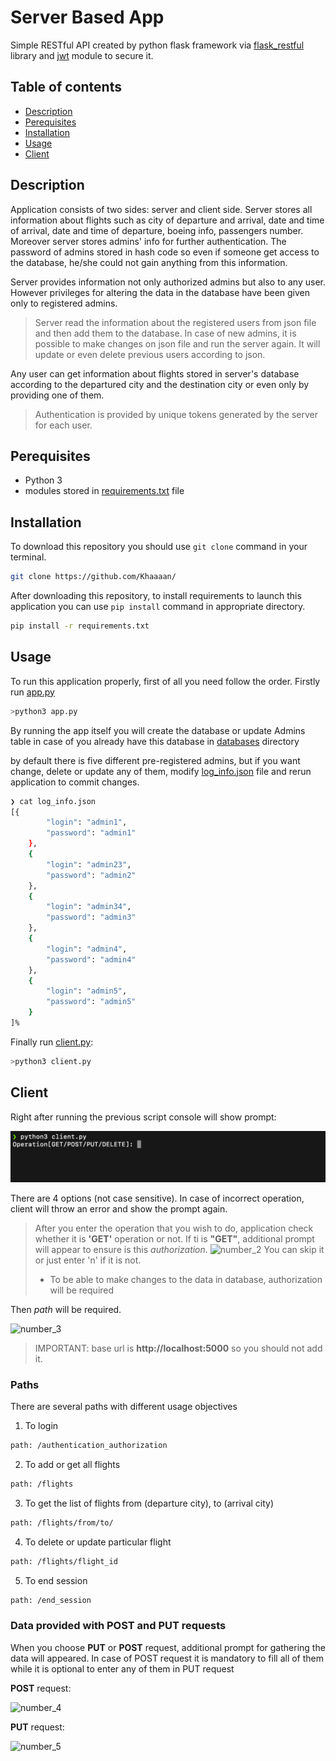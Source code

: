 # Server Based App
Simple  RESTful API created by python flask framework via [flask_restful](https://flask-restful.readthedocs.io/en/latest/) library and [jwt](https://jwt.io) module to secure it.


## Table of contents
* [Description](#description)
* [Perequisites](#perequisites)
* [Installation](#installation)
* [Usage](#usage)
* [Client](#Client)


## Description
Application consists of two sides: server and client side. Server stores all information about flights such as city of departure and arrival, date and time of arrival, date and time of departure, boeing info, passengers number. 
Moreover server stores admins' info for further authentication. The password of admins stored in hash code so even if someone get access to the database, he/she could not gain anything from this information.

Server provides information not only authorized admins but also to any user. However privileges for altering the data in the database have been given only to registered admins. 

>Server read the information about the registered users from json file and then add them to the database. In case of new admins, it is possible to make changes on json file and run the server again. It will update or even delete previous users according to json.

Any user can get information about flights stored in server's database according to the departured city and the destination city or even only by providing one of them.

> Authentication is provided by unique tokens generated by the server for each user.
## Perequisites 
* Python 3
* modules stored in [requirements.txt](/requirements.txt) file


## Installation

To download this repository you should use `git clone` command in your terminal.

```bash
git clone https://github.com/Khaaaan/
```

After downloading this repository, to install requirements to launch this application you can use `pip install` command in appropriate directory.

```bash
pip install -r requirements.txt
```
## Usage
To run this application properly, first of all you need follow the order.
Firstly run [app.py](/app.py)
```bash
>python3 app.py
```
By running the app itself you will create the database or update Admins table in case of you already have this database in [databases](databases) directory

by default there is five different pre-registered admins, but if you want change, delete or update any of them, modify [log_info.json](/log_info.json) file and rerun application to commit changes.
```bash
❯ cat log_info.json
[{
        "login": "admin1",
        "password": "admin1"
    },
    {
        "login": "admin23",
        "password": "admin2"
    },
    {
        "login": "admin34",
        "password": "admin3"
    },
    {
        "login": "admin4",
        "password": "admin4"
    },
    {
        "login": "admin5",
        "password": "admin5"
    }
]%         
```


Finally run [client.py](/client.py):
```bash
>python3 client.py
```

## Client 
Right after running the previous script console will show prompt:

![number_1](/images/number_1.png) 

There are 4 options (not case sensitive). In case of incorrect operation, client will throw an error and show the prompt again.

> After you enter the operation that you wish to do, application check whether it is **'GET'** operation or not. If ti is **"GET"**, additional prompt will appear to ensure is this *authorization*.
![number_2](/images/number_2)
You can skip it or just enter 'n' if it is not.
> * To be able to make changes to the data in database, authorization will be required

Then *path* will be required.

![number_3](/images/number_3)
> IMPORTANT: base url is **http://localhost:5000** so you should not add it.
### Paths

There are several paths with different usage objectives
1. To login
```bash
path: /authentication_authorization
```
2. To add or get all flights
```bash
path: /flights
```
3. To get the list of flights from (departure city), to (arrival city)
```bash
path: /flights/from/to/
```
4. To delete or update particular flight
```bash
path: /flights/flight_id
```
5. To end session
```bash
path: /end_session
```
### Data provided with POST and PUT requests
When you choose **PUT** or **POST** request, additional prompt for gathering the data will appeared.
In case of POST request it is mandatory to fill all of them while it is optional to enter any of them in PUT request

**POST** request:

![number_4](/images/number_4)

**PUT** request:

![number_5](/images/number_5)

